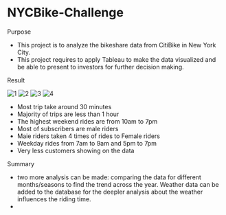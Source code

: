 # NYCBike-Challenge


Purpose
- This project is to analyze the bikeshare data from CitiBike in New York City. 
- This project requires to apply Tableau to make the data visualized and be able to present to investors for further decision making.


Result

![1](https://user-images.githubusercontent.com/94014863/155862315-809fad86-efb5-4465-bc90-6deca144b86d.PNG)
![2](https://user-images.githubusercontent.com/94014863/155862316-58b628ee-a7d4-450d-9920-f25b16415b81.PNG)
![3](https://user-images.githubusercontent.com/94014863/155862317-49d65181-1bdb-48bf-a375-96451f61b84e.PNG)
![4](https://user-images.githubusercontent.com/94014863/155862335-c7792a34-6067-4b80-ae2e-7c6a927ff02b.PNG)
- Most trip take around 30 minutes
- Majority of trips are less than 1 hour
- The highest weekend rides are from 10am to 7pm
- Most of subscribers are male riders
- Maie riders taken 4 times of rides to Female riders
- Weekday rides from 7am to 9am and 5pm to 7pm
- Very less customers showing on the data

Summary
- two more analysis can be made: comparing the data for different months/seasons to find the trend across the year. Weather data can be added to the database for the deepler analysis about the weather influences the riding time.
-
